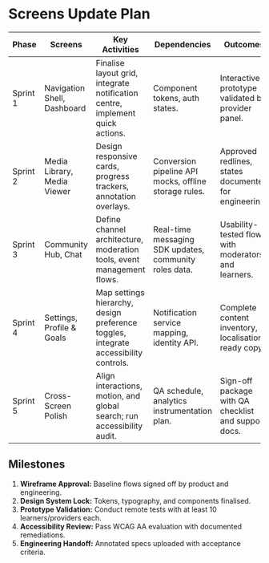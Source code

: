 # Screens Update Plan

| Phase | Screens | Key Activities | Dependencies | Outcomes |
| --- | --- | --- | --- | --- |
| Sprint 1 | Navigation Shell, Dashboard | Finalise layout grid, integrate notification centre, implement quick actions. | Component tokens, auth states. | Interactive prototype validated by provider panel. |
| Sprint 2 | Media Library, Media Viewer | Design responsive cards, progress trackers, annotation overlays. | Conversion pipeline API mocks, offline storage rules. | Approved redlines, states documented for engineering. |
| Sprint 3 | Community Hub, Chat | Define channel architecture, moderation tools, event management flows. | Real-time messaging SDK updates, community roles data. | Usability-tested flows with moderators and learners. |
| Sprint 4 | Settings, Profile & Goals | Map settings hierarchy, design preference toggles, integrate accessibility controls. | Notification service mapping, identity API. | Complete content inventory, localisation-ready copy. |
| Sprint 5 | Cross-Screen Polish | Align interactions, motion, and global search; run accessibility audit. | QA schedule, analytics instrumentation plan. | Sign-off package with QA checklist and support docs. |

## Milestones
1. **Wireframe Approval:** Baseline flows signed off by product and engineering.
2. **Design System Lock:** Tokens, typography, and components finalised.
3. **Prototype Validation:** Conduct remote tests with at least 10 learners/providers each.
4. **Accessibility Review:** Pass WCAG AA evaluation with documented remediations.
5. **Engineering Handoff:** Annotated specs uploaded with acceptance criteria.
